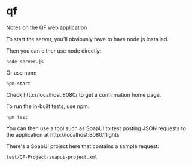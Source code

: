# qf

Notes on the QF web application

To start the server, you'll obviously have to have node.js installed.

Then you can either use node directly:

	node server.js

Or use npm:

	npm start

Check http://localhost:8080/ to get a confirmation home page.


To run the in-built tests, use npm:

	npm test

You can then use a tool such as SoapUI to test posting JSON requests to the application at http://localhost:8080/flights
	
There's a SoapUI project here that contains a sample request:

	test/QF-Project-soapui-project.xml
	